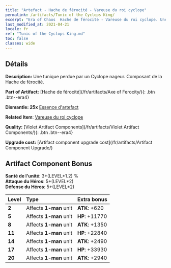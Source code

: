 ```yaml
---
title: "Artefact - Hache de férocité - Vareuse du roi cyclope"
permalink: /artifacts/Tunic of the Cyclops King/
excerpt: "Era of Chaos  Hache de férocité - Vareuse du roi cyclope. Une tunique perdue par un Cyclope nageur. Composant de la Hache de férocité."
last_modified_at: 2021-04-21
locale: fr
ref: "Tunic of the Cyclops King.md"
toc: false
classes: wide
---
```




## Détails

 **Description:** Une tunique perdue par un Cyclope nageur. Composant de la Hache de férocité.

 **Part of Artifact:** [Hache de férocité](/fr/artifacts/Axe of Ferocity/){: .btn .btn--era4}

 **Dismantle: 25x** [Essence d'artefact](/fr/Items/con_905/)

 **Related Item**: [Vareuse du roi cyclope](/fr/Items/art_128/)

 **Quality:** [Violet Artifact Components](/fr/artifacts/Violet Artifact Components/){: .btn .btn--era4}

 **Upgrade cost:** [Artifact component upgrade cost](/fr/artifacts/Artifact Component Upgrade/)

## Artifact Component Bonus

  **Santé de l'unité**: 3+(LEVEL\*1.2) %<br/>**Attaque du Héros**: 5+(LEVEL\*2)<br/>**Défense du Héros**: 5+(LEVEL\*2)

  |  Level  | Type |    Extra bonus  | 
  |:--------|:-----|:----------------| 
  | **2** | Affects **1-man** unit | **ATK**: +620 | 
  | **5** | Affects **1-man** unit | **HP**: +11770 | 
  | **8** | Affects **1-man** unit | **ATK**: +1350 | 
  | **11** | Affects **1-man** unit | **HP**: +22840 | 
  | **14** | Affects **1-man** unit | **ATK**: +2490 | 
  | **17** | Affects **1-man** unit | **HP**: +33930 | 
  | **20** | Affects **1-man** unit | **ATK**: +2940 | 
